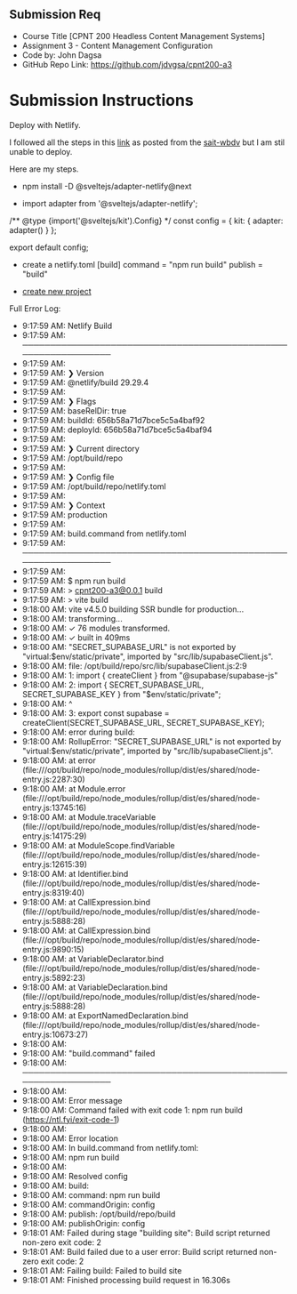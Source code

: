 ## Submission Req

- Course Title [CPNT 200 Headless Content Management Systems]
- Assignment 3 - Content Management Configuration
- Code by: John Dagsa
- GitHub Repo Link: https://github.com/jdvgsa/cpnt200-a3

# Submission Instructions

Deploy with Netlify.

I followed all the steps in this [link](https://docs.netlify.com/integrations/frameworks/sveltekit/) as posted from the [sait-wbdv](https://sait-wbdv-f23.netlify.app/courses/cpnt-200/assessments/activity-3) but I am stil unable to deploy.

Here are my steps.

- npm install -D @sveltejs/adapter-netlify@next

- import adapter from '@sveltejs/adapter-netlify';

/** @type {import('@sveltejs/kit').Config} */
const config = {
	kit: {
		adapter: adapter()
	}
};

export default config;

- create a netlify.toml
[build]
  command = "npm run build"
  publish = "build"

- [create new project](https://docs.netlify.com/welcome/add-new-site/)

Full Error Log:

- 9:17:59 AM: Netlify Build                                                 
- 9:17:59 AM: ────────────────────────────────────────────────────────────────
- 9:17:59 AM: ​
- 9:17:59 AM: ❯ Version
- 9:17:59 AM:   @netlify/build 29.29.4
- 9:17:59 AM: ​
- 9:17:59 AM: ❯ Flags
- 9:17:59 AM:   baseRelDir: true
- 9:17:59 AM:   buildId: 656b58a71d7bce5c5a4baf92
- 9:17:59 AM:   deployId: 656b58a71d7bce5c5a4baf94
- 9:17:59 AM: ​
- 9:17:59 AM: ❯ Current directory
- 9:17:59 AM:   /opt/build/repo
- 9:17:59 AM: ​
- 9:17:59 AM: ❯ Config file
- 9:17:59 AM:   /opt/build/repo/netlify.toml
- 9:17:59 AM: ​
- 9:17:59 AM: ❯ Context
- 9:17:59 AM:   production
- 9:17:59 AM: ​
- 9:17:59 AM: build.command from netlify.toml                               
- 9:17:59 AM: ────────────────────────────────────────────────────────────────
- 9:17:59 AM: ​
- 9:17:59 AM: $ npm run build
- 9:17:59 AM: > cpnt200-a3@0.0.1 build
- 9:17:59 AM: > vite build
- 9:18:00 AM: vite v4.5.0 building SSR bundle for production...
- 9:18:00 AM: transforming...
- 9:18:00 AM: ✓ 76 modules transformed.
- 9:18:00 AM: ✓ built in 409ms
- 9:18:00 AM: "SECRET_SUPABASE_URL" is not exported by "virtual:$env/static/private", imported by "src/lib/supabaseClient.js".
- 9:18:00 AM: file: /opt/build/repo/src/lib/supabaseClient.js:2:9
- 9:18:00 AM: 1: import { createClient } from "@supabase/supabase-js"
- 9:18:00 AM: 2: import { SECRET_SUPABASE_URL, SECRET_SUPABASE_KEY } from "$env/static/private";
- 9:18:00 AM:             ^
- 9:18:00 AM: 3: export const supabase = createClient(SECRET_SUPABASE_URL, SECRET_SUPABASE_KEY);
- 9:18:00 AM: error during build:
- 9:18:00 AM: RollupError: "SECRET_SUPABASE_URL" is not exported by "virtual:$env/static/private", imported by "src/lib/supabaseClient.js".
- 9:18:00 AM:     at error (file:///opt/build/repo/node_modules/rollup/dist/es/shared/node-entry.js:2287:30)
- 9:18:00 AM:     at Module.error (file:///opt/build/repo/node_modules/rollup/dist/es/shared/node-entry.js:13745:16)
- 9:18:00 AM:     at Module.traceVariable (file:///opt/build/repo/node_modules/rollup/dist/es/shared/node-entry.js:14175:29)
- 9:18:00 AM:     at ModuleScope.findVariable (file:///opt/build/repo/node_modules/rollup/dist/es/shared/node-entry.js:12615:39)
- 9:18:00 AM:     at Identifier.bind (file:///opt/build/repo/node_modules/rollup/dist/es/shared/node-entry.js:8319:40)
- 9:18:00 AM:     at CallExpression.bind (file:///opt/build/repo/node_modules/rollup/dist/es/shared/node-entry.js:5888:28)
- 9:18:00 AM:     at CallExpression.bind (file:///opt/build/repo/node_modules/rollup/dist/es/shared/node-entry.js:9890:15)
- 9:18:00 AM:     at VariableDeclarator.bind (file:///opt/build/repo/node_modules/rollup/dist/es/shared/node-entry.js:5892:23)
- 9:18:00 AM:     at VariableDeclaration.bind (file:///opt/build/repo/node_modules/rollup/dist/es/shared/node-entry.js:5888:28)
- 9:18:00 AM:     at ExportNamedDeclaration.bind (file:///opt/build/repo/node_modules/rollup/dist/es/shared/node-entry.js:10673:27)
- 9:18:00 AM: ​
- 9:18:00 AM: "build.command" failed                                        
- 9:18:00 AM: ────────────────────────────────────────────────────────────────
- 9:18:00 AM: ​
- 9:18:00 AM:   Error message
- 9:18:00 AM:   Command failed with exit code 1: npm run build (https://ntl.fyi/exit-code-1)
- 9:18:00 AM: ​
- 9:18:00 AM:   Error location
- 9:18:00 AM:   In build.command from netlify.toml:
- 9:18:00 AM:   npm run build
- 9:18:00 AM: ​
- 9:18:00 AM:   Resolved config
- 9:18:00 AM:   build:
- 9:18:00 AM:     command: npm run build
- 9:18:00 AM:     commandOrigin: config
- 9:18:00 AM:     publish: /opt/build/repo/build
- 9:18:00 AM:     publishOrigin: config
- 9:18:01 AM: Failed during stage "building site": Build script returned non-zero exit code: 2
- 9:18:01 AM: Build failed due to a user error: Build script returned non-zero exit code: 2
- 9:18:01 AM: Failing build: Failed to build site
- 9:18:01 AM: Finished processing build request in 16.306s